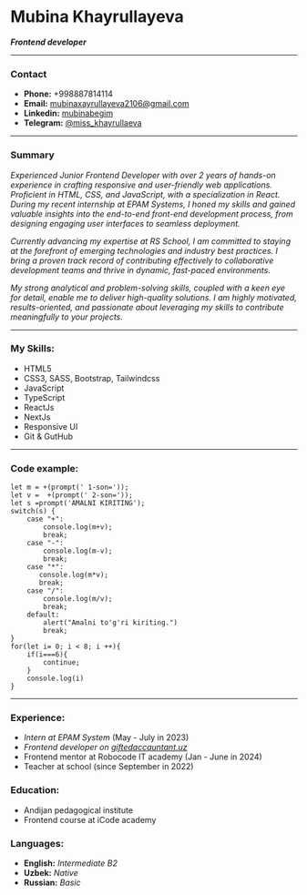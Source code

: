 # Mubina Khayrullayeva

**_Frontend developer_**

---

### Contact

- **Phone:** +998887814114
- **Email:** [mubinaxayrullayeva2106@gmail.com](https://mubinaxayrullayeva2106@gmail.com)
- **Linkedin:** [mubinabegim](https://www.linkedin.com/in/mubinabegim-xayrullayeva/)
- **Telegram:** [@miss_khayrullaeva](@miss_khayrullaeva)

---

### Summary

_Experienced Junior Frontend Developer with over 2 years of hands-on experience in crafting responsive and user-friendly web applications. Proficient in HTML, CSS, and JavaScript, with a specialization in React. During my recent internship at EPAM Systems, I honed my skills and gained valuable insights into the end-to-end front-end development process, from designing engaging user interfaces to seamless deployment._

_Currently advancing my expertise at RS School, I am committed to staying at the forefront of emerging technologies and industry best practices. I bring a proven track record of contributing effectively to collaborative development teams and thrive in dynamic, fast-paced environments._

_My strong analytical and problem-solving skills, coupled with a keen eye for detail, enable me to deliver high-quality solutions. I am highly motivated, results-oriented, and passionate about leveraging my skills to contribute meaningfully to your projects._

---

### My Skills:

- HTML5
- CSS3, SASS, Bootstrap, Tailwindcss
- JavaScript
- TypeScript
- ReactJs
- NextJs
- Responsive UI
- Git & GutHub

---

### Code example:

```
let m = +(prompt(' 1-son='));
let v =  +(prompt(' 2-son='));
let s =prompt('AMALNI KIRITING');
switch(s) {
    case "+":
        console.log(m+v);
        break;
    case "-":
        console.log(m-v);
        break;
    case "*":
       console.log(m*v);
       break;
    case "/":
        console.log(m/v);
        break;
    default:
        alert("Amalni to'g'ri kiriting.")
        break;
}
for(let i= 0; i < 8; i ++){
    if(i===6){
        continue;
    }
    console.log(i)
}
```

---

### Experience:

- _Intern at EPAM System_ (May - July in 2023)
- _Frontend developer on [giftedaccauntant.uz](https://giftedaccountant.uz/)_
- Frontend mentor at Robocode IT academy (Jan - June in 2024)
- Teacher at school (since September in 2022)

### Education:

- Andijan pedagogical institute
- Frontend course at iCode academy

### Languages:

- **English:** _Intermediate B2_
- **Uzbek:** _Native_
- **Russian:** _Basic_
